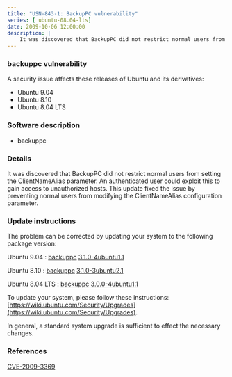 ```yaml
---
title: "USN-843-1: BackupPC vulnerability"
series: [ ubuntu-08.04-lts]
date: 2009-10-06 12:00:00
description: |
    It was discovered that BackupPC did not restrict normal users from setting the ClientNameAlias parameter. An authenticated user could exploit this to gain access to unauthorized hosts. This update fixed the issue by preventing normal users from modifying the ClientNameAlias configuration parameter. 
--- 
```

 
### backuppc vulnerability

A security issue affects these releases of Ubuntu and its derivatives:

* Ubuntu 9.04
* Ubuntu 8.10
* Ubuntu 8.04 LTS

### Software description

* backuppc 

### Details

It was discovered that BackupPC did not restrict normal users from setting the ClientNameAlias parameter. An authenticated user could exploit this to gain access to unauthorized hosts. This update fixed the issue by preventing normal users from modifying the ClientNameAlias configuration parameter. 

### Update instructions

The problem can be corrected by updating your system to the following package version:

Ubuntu 9.04
 : [backuppc](https://launchpad.net/ubuntu/+source/backuppc) <span> [3.1.0-4ubuntu1.1](https://launchpad.net/ubuntu/+source/backuppc/3.1.0-4ubuntu1.1) </span> 

Ubuntu 8.10
 : [backuppc](https://launchpad.net/ubuntu/+source/backuppc) <span> [3.1.0-3ubuntu2.1](https://launchpad.net/ubuntu/+source/backuppc/3.1.0-3ubuntu2.1) </span> 

Ubuntu 8.04 LTS
 : [backuppc](https://launchpad.net/ubuntu/+source/backuppc) <span> [3.0.0-4ubuntu1.1](https://launchpad.net/ubuntu/+source/backuppc/3.0.0-4ubuntu1.1) </span> 

To update your system, please follow these instructions: [https://wiki.ubuntu.com/Security/Upgrades](https://wiki.ubuntu.com/Security/Upgrades).

In general, a standard system upgrade is sufficient to effect the necessary changes. 

### References

 [CVE-2009-3369](http://people.ubuntu.com/~ubuntu-security/cve/CVE-2009-3369)
 

